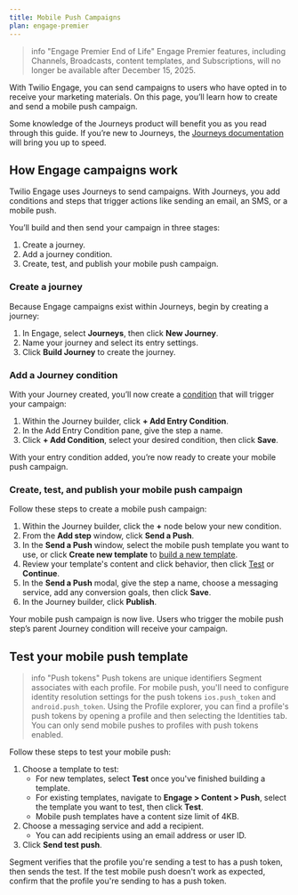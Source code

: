 ```yaml
---
title: Mobile Push Campaigns
plan: engage-premier
---
```

> info "Engage Premier End of Life"
> Engage Premier features, including Channels, Broadcasts, content templates, and Subscriptions, will no longer be available after December 15, 2025. 

With Twilio Engage, you can send campaigns to users who have opted in to receive your marketing materials. On this page, you’ll learn how to create and send a mobile push campaign.

Some knowledge of the Journeys product will benefit you as you read through this guide. If you’re new to Journeys, the [Journeys documentation](/docs/personas/journeys/) will bring you up to speed.

## How Engage campaigns work

Twilio Engage uses Journeys to send campaigns.  With Journeys, you add conditions and steps that trigger actions like sending an email, an SMS, or a mobile push.

You’ll build and then send your campaign in three stages:

1. Create a journey.
2. Add a journey condition.
3. Create, test, and publish your mobile push campaign.

### Create a journey

Because Engage campaigns exist within Journeys, begin by creating a journey:

1. In Engage, select **Journeys**, then click **New Journey**.
2. Name your journey and select its entry settings.
3. Click **Build Journey** to create the journey.

### Add a Journey condition

With your Journey created, you’ll now create a [condition](/docs/engage/journeys/step-types/) that will trigger your campaign:

1. Within the Journey builder, click **+ Add Entry Condition**.
2. In the Add Entry Condition pane, give the step a name.
3. Click **+ Add Condition**, select your desired condition, then click **Save**.

With your entry condition added, you’re now ready to create your mobile push campaign. 

### Create, test, and publish your mobile push campaign

Follow these steps to create a mobile push campaign:

1. Within the Journey builder, click the **+** node below your new condition.
2. From the **Add step** window, click **Send a Push**.
3. In the **Send a Push** window, select the mobile push template you want to use, or click **Create new template** to [build a new template](/docs/engage/content/mobile-push/).
4. Review your template's content and click behavior, then click [Test](#test-your-mobile-push-template) or **Continue**.
5. In the **Send a Push** modal, give the step a name, choose a messaging service, add any conversion goals, then click **Save**.
6. In the Journey builder, click **Publish**.

Your mobile push campaign is now live. Users who trigger the mobile push step’s parent Journey condition will receive your campaign.

## Test your mobile push template

> info "Push tokens"
> Push tokens are unique identifiers Segment associates with each profile. For mobile push, you'll need to configure identity resolution settings for the push tokens `ios.push_token` and `android.push_token`. Using the Profile explorer, you can find a profile's push tokens by opening a profile and then selecting the Identities tab. You can only send mobile pushes to profiles with push tokens enabled.

Follow these steps to test your mobile push:

1. Choose a template to test:
    - For new templates, select **Test** once you've finished building a template. 
    - For existing templates, navigate to **Engage > Content > Push**, select the template you want to test, then click **Test**.
    - Mobile push templates have a content size limit of 4KB.
2. Choose a messaging service and add a recipient.
    - You can add recipients using an email address or user ID. 
3. Click **Send test push**.

Segment verifies that the profile you're sending a test to has a push token, then sends the test. If the test mobile push doesn't work as expected, confirm that the profile you're sending to has a push token.
